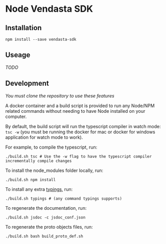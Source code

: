 # Node Vendasta SDK

## Installation ##

```
npm install --save vendasta-sdk
```

## Useage ##

*TODO*

## Development ##
*You must clone the repository to use these features*

A docker container and a build script is provided to run any Node/NPM related commands without needing to have Node installed on your computer.

By default, the build script will run the typescript compiler in watch mode: `tsc -w` (you must be running the docker for mac or docker for windows application for watch mode to work).

For example, to compile the typescript, run:
```
./build.sh tsc # Use the -w flag to have the typescript compiler incrementally compile changes
```
To install the node_modules folder locally, run:
```
./build.sh npm install
```
To install any extra [typings](https://github.com/typings/typings), run:
```
./build.sh typings # (any command typings supports)
```
To regenerate the documentation, run:
```
./build.sh jsdoc -c jsdoc_conf.json
```
To regenerate the proto objects files, run:
```
./build.sh bash build_proto_def.sh
```
